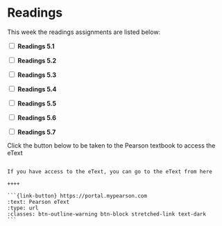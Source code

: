 # Readings

This week the readings assignments are listed below:

<label><input type="checkbox" id="week05_reading1" class="box"> **Readings 5.1** </input></label> 

<label><input type="checkbox" id="week05_reading2" class="box"> **Readings 5.2** </input></label> 

<label><input type="checkbox" id="week05_reading3" class="box"> **Readings 5.3** </input></label> 

<label><input type="checkbox" id="week05_reading4" class="box"> **Readings 5.4** </input></label> 

<label><input type="checkbox" id="week05_reading5" class="box"> **Readings 5.5** </input></label> 

<label><input type="checkbox" id="week05_reading6" class="box"> **Readings 5.6** </input></label> 

<label><input type="checkbox" id="week05_reading7" class="box"> **Readings 5.7** </input></label> 

Click the button below to be taken to the Pearson textbook to access the eText


````{panels}

If you have access to the eText, you can go to the eText from here

++++ 

```{link-button} https://portal.mypearson.com
:text: Pearson eText
:type: url
:classes: btn-outline-warning btn-block stretched-link text-dark
```
````

